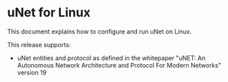 # uNet for Linux

This document explains how to configure and run uNet on Linux.

This release supports:
* uNet entities and protocol as defined in the whitepaper "uNET: An Autonomous Network Architecture and Protocol For Modern Networks" version 19
